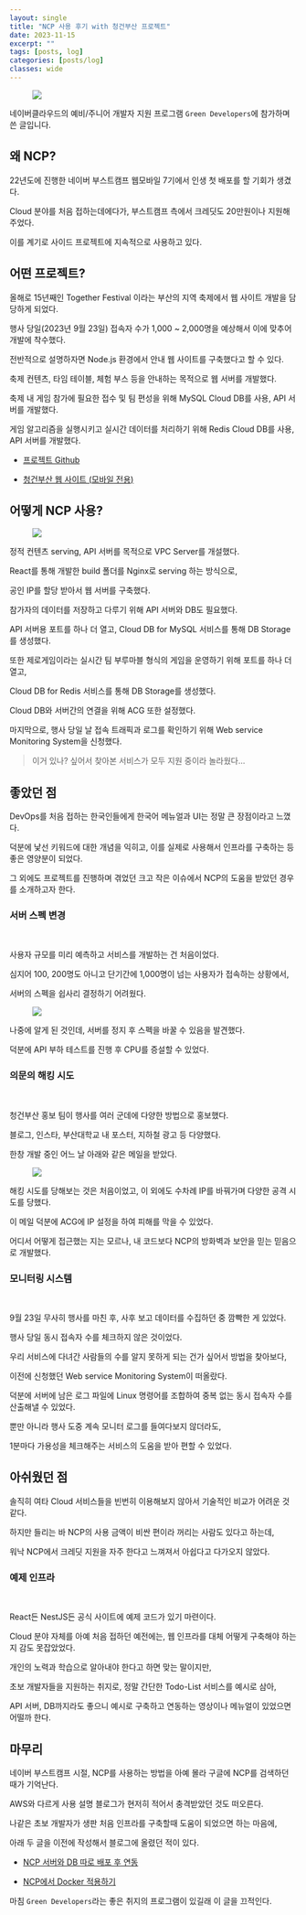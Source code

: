```yaml
---
layout: single
title: "NCP 사용 후기 with 청건부산 프로젝트"
date: 2023-11-15
excerpt: ""
tags: [posts, log]
categories: [posts/log]
classes: wide
---
```


<figure style="width: 70%" class="align-center">
    <img src="/assets/img/posts/2023-11-15-썸네일.png">
</figure>

네이버클라우드의 예비/주니어 개발자 지원 프로그램 `Green Developers`에 참가하며 쓴 글입니다.

## 왜 NCP?

22년도에 진행한 네이버 부스트캠프 웹모바일 7기에서 인생 첫 배포를 할 기회가 생겼다.

Cloud 분야를 처음 접하는데에다가, 부스트캠프 측에서 크레딧도 20만원이나 지원해 주었다.

이를 계기로 사이드 프로젝트에 지속적으로 사용하고 있다.

## 어떤 프로젝트?

올해로 15년째인 Together Festival 이라는 부산의 지역 축제에서 웹 사이트 개발을 담당하게 되었다.

행사 당일(2023년 9월 23일) 접속자 수가 1,000 ~ 2,000명을 예상해서 이에 맞추어 개발에 착수했다.

전반적으로 설명하자면 Node.js 환경에서 안내 웹 사이트를 구축했다고 할 수 있다.

축제 컨텐츠, 타임 테이블, 체험 부스 등을 안내하는 목적으로 웹 서버를 개발했다.

축제 내 게임 참가에 필요한 접수 및 팀 편성을 위해 MySQL Cloud DB를 사용, API 서버를 개발했다.

게임 알고리즘을 실행시키고 실시간 데이터를 처리하기 위해 Redis Cloud DB를 사용, API 서버를 개발했다.

- [프로젝트 Github ](https://github.com/Lee-clipse/tf-15th-website)

- [청건부산 웹 사이트 (모바일 전용)](https://busan-tf.n-e.kr/)

## 어떻게 NCP 사용?

<figure style="width: 70%" class="align-center">
    <img src="/assets/img/posts/2023-11-15-인프라.png">
</figure>

정적 컨텐츠 serving, API 서버를 목적으로 VPC Server를 개설했다.

React를 통해 개발한 build 폴더를 Nginx로 serving 하는 방식으로,

공인 IP를 할당 받아서 웹 서버를 구축했다.

참가자의 데이터를 저장하고 다루기 위해 API 서버와 DB도 필요했다.

API 서버용 포트를 하나 더 열고, Cloud DB for MySQL 서비스를 통해 DB Storage를 생성했다.

또한 제로게임이라는 실시간 팀 부루마블 형식의 게임을 운영하기 위해 포트를 하나 더 열고,

Cloud DB for Redis 서비스를 통해 DB Storage를 생성했다.

Cloud DB와 서버간의 연결을 위해 ACG 또한 설정했다.

마지막으로, 행사 당일 날 접속 트래픽과 로그를 확인하기 위해 Web service Monitoring System을 신청했다.

> 이거 있나? 싶어서 찾아본 서비스가 모두 지원 중이라 놀라웠다...

## 좋았던 점

DevOps를 처음 접하는 한국인들에게 한국어 메뉴얼과 UI는 정말 큰 장점이라고 느꼈다.

덕분에 낯선 키워드에 대한 개념을 익히고, 이를 실제로 사용해서 인프라를 구축하는 등 좋은 영양분이 되었다.

그 외에도 프로젝트를 진행하며 겪었던 크고 작은 이슈에서 NCP의 도움을 받았던 경우를 소개하고자 한다.

### 서버 스펙 변경

<br>

사용자 규모를 미리 예측하고 서비스를 개발하는 건 처음이었다.

심지어 100, 200명도 아니고 단기간에 1,000명이 넘는 사용자가 접속하는 상황에서,

서버의 스펙을 쉽사리 결정하기 어려웠다.

<figure style="width: 75%" class="align-center">
    <img src="/assets/img/posts/2023-11-15-서버-증설.png">
</figure>

나중에 알게 된 것인데, 서버를 정지 후 스펙을 바꿀 수 있음을 발견했다.

덕분에 API 부하 테스트를 진행 후 CPU를 증설할 수 있었다.

### 의문의 해킹 시도

<br>

청건부산 홍보 팀이 행사를 여러 군데에 다양한 방법으로 홍보했다.

블로그, 인스타, 부산대학교 내 포스터, 지하철 광고 등 다양했다.

한창 개발 중인 어느 날 아래와 같은 메일을 받았다.

<figure style="width: 55%" class="align-center">
    <img src="/assets/img/posts/2023-11-15-메일.png">
</figure>

해킹 시도를 당해보는 것은 처음이었고, 이 외에도 수차례 IP를 바꿔가며 다양한 공격 시도를 당했다.

이 메일 덕분에 ACG에 IP 설정을 하여 피해를 막을 수 있었다.

어디서 어떻게 접근했는 지는 모르나, 내 코드보다 NCP의 방화벽과 보안을 믿는 믿음으로 개발했다.

### 모니터링 시스템

<br>

9월 23일 무사히 행사를 마친 후, 사후 보고 데이터를 수집하던 중 깜빡한 게 있었다.

행사 당일 동시 접속자 수를 체크하지 않은 것이었다.

우리 서비스에 다녀간 사람들의 수를 알지 못하게 되는 건가 싶어서 방법을 찾아보다,

이전에 신청했던 Web service Monitoring System이 떠올랐다.

덕분에 서버에 남은 로그 파일에 Linux 명령어를 조합하여 중복 없는 동시 접속자 수를 산출해낼 수 있었다.

뿐만 아니라 행사 도중 계속 모니터 로그를 들여다보지 않더라도,

1분마다 가용성을 체크해주는 서비스의 도움을 받아 편할 수 있었다.

## 아쉬웠던 점

솔직히 여타 Cloud 서비스들을 빈번히 이용해보지 않아서 기술적인 비교가 어려운 것 같다.

하지만 들리는 바 NCP의 사용 금액이 비싼 편이라 꺼리는 사람도 있다고 하는데,

워낙 NCP에서 크레딧 지원을 자주 한다고 느껴져서 아쉽다고 다가오지 않았다.

### 예제 인프라

<br>

React든 NestJS든 공식 사이트에 예제 코드가 있기 마련이다.

Cloud 분야 자체를 아예 처음 접하던 예전에는, 웹 인프라를 대체 어떻게 구축해야 하는 지 감도 못잡았었다.

개인의 노력과 학습으로 알아내야 한다고 하면 맞는 말이지만,

초보 개발자들을 지원하는 취지로, 정말 간단한 Todo-List 서비스를 예시로 삼아,

API 서버, DB까지라도 좋으니 예시로 구축하고 연동하는 영상이나 메뉴얼이 있었으면 어떨까 한다.

## 마무리

네이버 부스트캠프 시절, NCP를 사용하는 방법을 아예 몰라 구글에 NCP를 검색하던 때가 기억난다.

AWS와 다르게 사용 설명 블로그가 현저히 적어서 충격받았던 것도 떠오른다.

나같은 초보 개발자가 생판 처음 인프라를 구축할때 도움이 되었으면 하는 마음에,

아래 두 글을 이전에 작성해서 블로그에 올렸던 적이 있다.

- [NCP 서버와 DB 따로 배포 후 연동](https://halls99.tistory.com/entry/nCloud-%EC%84%9C%EB%B2%84%EC%99%80-DB-%EB%94%B0%EB%A1%9C-%EB%B0%B0%ED%8F%AC-%ED%9B%84-%EC%97%B0%EB%8F%99)

- [NCP에서 Docker 적용하기](https://halls99.tistory.com/entry/Docker-nCloud-%ED%99%98%EA%B2%BD-%EA%B5%AC%EC%84%B1)

마침 `Green Developers`라는 좋은 취지의 프로그램이 있길래 이 글을 끄적인다.
